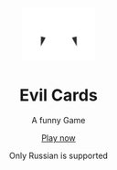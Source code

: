 <p align="center">
  <img src="./apps/client/src/assets/cat-eyes.svg" width="130" alt="Cat Eyes" />
</p>

<h1 align="center">
  Evil Cards
</h1>

<p align="center">
  A funny Game
</p>

<p align="center">
  <a rel="noopener noreferrer" target="_blank" href="#">Play now</a>
</p>

<p align="center">
  Only Russian is supported
</p>
